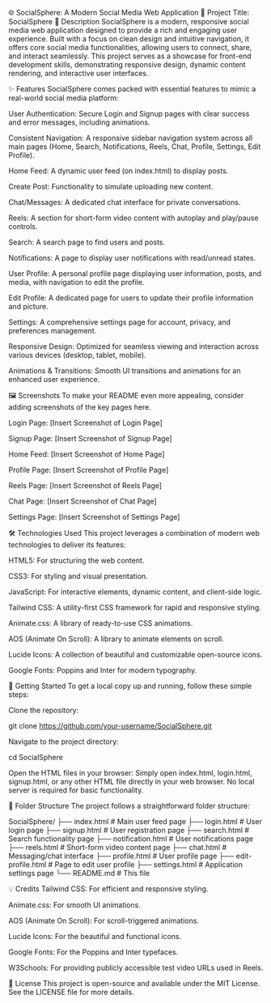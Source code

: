 🌐 SocialSphere: A Modern Social Media Web Application
📌 Project Title: SocialSphere
📄 Description
SocialSphere is a modern, responsive social media web application designed to provide a rich and engaging user experience. Built with a focus on clean design and intuitive navigation, it offers core social media functionalities, allowing users to connect, share, and interact seamlessly. This project serves as a showcase for front-end development skills, demonstrating responsive design, dynamic content rendering, and interactive user interfaces.

✨ Features
SocialSphere comes packed with essential features to mimic a real-world social media platform:

User Authentication: Secure Login and Signup pages with clear success and error messages, including animations.

Consistent Navigation: A responsive sidebar navigation system across all main pages (Home, Search, Notifications, Reels, Chat, Profile, Settings, Edit Profile).

Home Feed: A dynamic user feed (on index.html) to display posts.

Create Post: Functionality to simulate uploading new content.

Chat/Messages: A dedicated chat interface for private conversations.

Reels: A section for short-form video content with autoplay and play/pause controls.

Search: A search page to find users and posts.

Notifications: A page to display user notifications with read/unread states.

User Profile: A personal profile page displaying user information, posts, and media, with navigation to edit the profile.

Edit Profile: A dedicated page for users to update their profile information and picture.

Settings: A comprehensive settings page for account, privacy, and preferences management.

Responsive Design: Optimized for seamless viewing and interaction across various devices (desktop, tablet, mobile).

Animations & Transitions: Smooth UI transitions and animations for an enhanced user experience.

🖼️ Screenshots
To make your README even more appealing, consider adding screenshots of the key pages here.

Login Page: [Insert Screenshot of Login Page]

Signup Page: [Insert Screenshot of Signup Page]

Home Feed: [Insert Screenshot of Home Page]

Profile Page: [Insert Screenshot of Profile Page]

Reels Page: [Insert Screenshot of Reels Page]

Chat Page: [Insert Screenshot of Chat Page]

Settings Page: [Insert Screenshot of Settings Page]

🛠️ Technologies Used
This project leverages a combination of modern web technologies to deliver its features:

HTML5: For structuring the web content.

CSS3: For styling and visual presentation.

JavaScript: For interactive elements, dynamic content, and client-side logic.

Tailwind CSS: A utility-first CSS framework for rapid and responsive styling.

Animate.css: A library of ready-to-use CSS animations.

AOS (Animate On Scroll): A library to animate elements on scroll.

Lucide Icons: A collection of beautiful and customizable open-source icons.

Google Fonts: Poppins and Inter for modern typography.

🚀 Getting Started
To get a local copy up and running, follow these simple steps:

Clone the repository:

git clone https://github.com/your-username/SocialSphere.git

Navigate to the project directory:

cd SocialSphere

Open the HTML files in your browser:
Simply open index.html, login.html, signup.html, or any other HTML file directly in your web browser. No local server is required for basic functionality.

📁 Folder Structure
The project follows a straightforward folder structure:

SocialSphere/
├── index.html          # Main user feed page
├── login.html          # User login page
├── signup.html         # User registration page
├── search.html         # Search functionality page
├── notification.html   # User notifications page
├── reels.html          # Short-form video content page
├── chat.html           # Messaging/chat interface
├── profile.html        # User profile page
├── edit-profile.html   # Page to edit user profile
├── settings.html       # Application settings page
└── README.md           # This file

💡 Credits
Tailwind CSS: For efficient and responsive styling.

Animate.css: For smooth UI animations.

AOS (Animate On Scroll): For scroll-triggered animations.

Lucide Icons: For the beautiful and functional icons.

Google Fonts: For the Poppins and Inter typefaces.

W3Schools: For providing publicly accessible test video URLs used in Reels.

📝 License
This project is open-source and available under the MIT License. See the LICENSE file for more details.